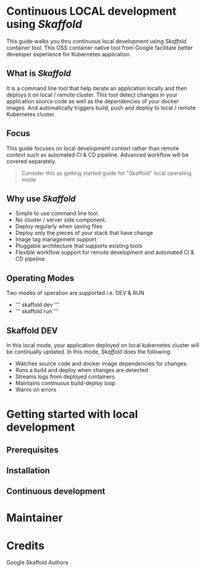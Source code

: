 # Continuous LOCAL development using *Skaffold*
This guide walks you thru continuous local development using *Skaffold* container tool. This OSS container native tool from Google facilitate better developer experience for Kubernetes application.

## What is *Skaffold*
It is a command line tool that help iterate an application locally and then deploys it on local / remote cluster. This tool detect changes in your application source code as well as the dependencies of your docker images. And automatically triggers build, push and deploy to local / remote Kubernetes cluster.

## Focus
This guide focuses on local development context rather than remote context such as automated CI & CD pipeline. Advanced workflow will be covered separately.

> Consider this as getting started guide for "Skaffold" local operating mode

## Why use *Skaffold*
* Simple to use command line tool.
* No cluster / server side component.
* Deploy regularly when saving files
* Deploy only the pieces of your stack that have change
* Image tag management support
* Pluggable architecture that supports existing tools
* Flexible workflow support for remote development and  automated CI & CD pipeline

## Operating Modes
Two modes of operation are supported i.e. DEV & RUN

* ''' skaffold dev '''
* ''' skaffold run '''

## Skaffold DEV
In this local mode, your application deployed on local kubernetes cluster will be continually updated. In this mode, *Skaffold* does the following.

* Watches source code and docker image dependencies for changes.
* Runs a build  and deploy when changes are detected
* Streams logs from deployed containers
* Maintains continuous build-deploy loop
* Warns on errors

# Getting started with local development   
<Placeholder>

## Prerequisites   
<Placeholder>

## Installation   
<Placeholder>

## Continuous development
<Placeholder>

# Maintainer
<Placeholder>

# Credits
Google
Skaffold Authors
